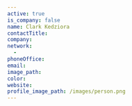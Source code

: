 ```yaml
---
active: true
is_company: false
name: Clark Kedziora
contactTitle:
company:
network:
  -
phoneOffice:
email:
image_path:
color:
website:
profile_image_path: /images/person.png
---
```

